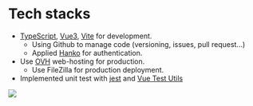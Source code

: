 # Tech stacks 

* [TypeScript](https://www.typescriptlang.org/), [Vue3](https://vuejs.org/), [Vite](https://vitejs.dev/) for development.
  * Using Github to manage code (versioning, issues, pull request...)
  * Applied [Hanko](https://www.hanko.io/) for authentication. 
* Use [OVH](https://www.ovhcloud.com/fr/) web-hosting for production.
  * Use FileZilla for production deployment.
* Implemented unit test with [jest](https://jestjs.io/) and [Vue Test Utils](https://test-utils.vuejs.org/) 

<img src=https://media.giphy.com/media/v1.Y2lkPTc5MGI3NjExd2JoNDNyYmVmaHlpMGFscTh2cWtpM25uZnIybGhnNjdmdTRwbTc1cCZlcD12MV9pbnRlcm5hbF9naWZfYnlfaWQmY3Q9Zw/rkaKsUP1LHq9ndg1w9/giphy.gif>
